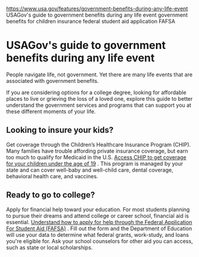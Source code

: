 

https://www.usa.gov/features/government-benefits-during-any-life-event
USAGov's guide to government benefits during any life event
government benefits for children insurance
federal student aid application FAFSA

USAGov's guide to government benefits during any life event
===========================================================

People navigate life, not government. Yet there are many life events that are associated with government benefits.

If you are considering options for a college degree, looking for affordable places to live or grieving the loss of a loved one, explore this guide to better understand the government services and programs that can support you at these different moments of your life.

**Looking to insure your kids?**
--------------------------------

Get coverage through the Children’s Healthcare Insurance Program (CHIP). Many families have trouble affording private insurance coverage, but earn too much to qualify for Medicaid in the U.S.
[Access CHIP to get coverage for your children under the age of 19](https://www.medicaid.gov/chip/index.html)
. This program is managed by your state and can cover well-baby and well-child care, dental coverage, behavioral health care, and vaccines.

**Ready to go to college?**
---------------------------

Apply for financial help toward your education. For most students planning to pursue their dreams and attend college or career school, financial aid is essential.
[Understand how to apply for help through the Federal Application For Student Aid (FAFSA)](https://studentaid.gov/h/apply-for-aid)
. Fill out the form and the Department of Education will use your data to determine what federal grants, work-study, and loans you're eligible for. Ask your school counselors for other aid you can access, such as state or local scholarships.
